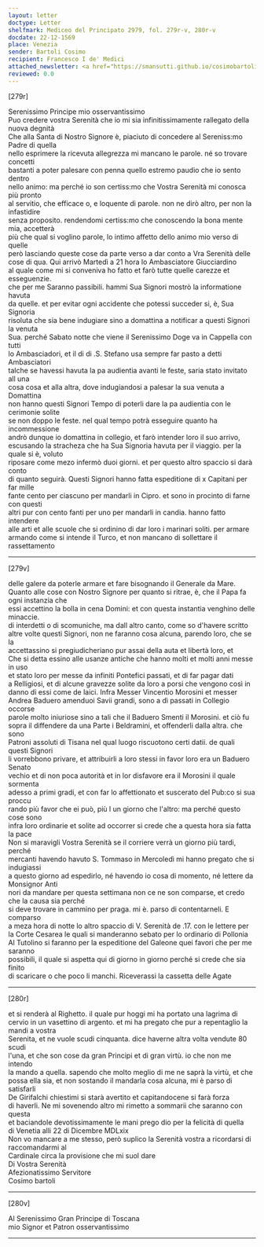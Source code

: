 ```yaml
---
layout: letter
doctype: Letter
shelfmark: Mediceo del Principato 2979, fol. 279r-v, 280r-v
docdate: 22-12-1569
place: Venezia
sender: Bartoli Cosimo
recipient: Francesco I de' Medici
attached_newsletter: <a href="https://smansutti.github.io/cosimobartoli/texts/3080_168/">3080_168</a>
reviewed: 0.0
---
```


[279r]  
  
  
Serenissimo Principe mio osservantissimo  
Puo credere vostra Serenità che io mi sia infinitissimamente rallegato della nuova degnità  
Che alla Santa di Nostro Signore è, piaciuto di concedere al Sereniss:mo Padre di quella  
nello esprimere la ricevuta allegrezza mi mancano le parole. né so trovare concetti  
bastanti a poter palesare con penna quello estremo paudio che io sento dentro  
nello animo: ma perché io son certiss:mo che Vostra Serenità mi conosca più pronto  
al servitio, che efficace o, e loquente di parole. non ne dirò altro, per non la infastidire  
senza proposito. rendendomi certiss:mo che conoscendo la bona mente mia, accetterà  
più che qual si voglino parole, lo intimo affetto dello animo mio verso di quelle  
però lasciando queste cose da parte verso a dar conto a Vra Serenità delle  
cose di qua. Qui arrivò Martedì a 21 hora lo Ambasciatore Giucciardino  
al quale come mi si conveniva ho fatto et farò tutte quelle carezze et esseguenzie.  
che per me Saranno passibili. hammi Sua Signori mostrò la informatione havuta  
da quelle. et per evitar ogni accidente che potessi succeder si, è, Sua Signoria  
risoluta che sia bene indugiare sino a domattina a notificar a questi Signori la venuta  
Sua. perché Sabato notte che viene il Serenissimo Doge va in Cappella con tutti  
lo Ambasciadori, et il di di .S. Stefano usa sempre far pasto a detti Ambasciatori  
talche se havessi havuta la pa audientia avanti le feste, saria stato invitato all una  
cosa cosa et alla altra, dove indugiandosi a palesar la sua venuta a Domattina  
non hanno questi Signori Tempo di poterli dare la pa audientia con le cerimonie solite  
se non doppo le feste. nel qual tempo potrà esseguire quanto ha incommessione  
andrò dunque io domattina in collegio, et farò intender loro il suo arrivo,  
escusando la stracheza che ha Sua Signoria havuta per il viaggio. per la quale si è, voluto  
riposare come mezo infermò duoi giorni. et per questo altro spaccio si darà conto  
di quanto seguirà. Questi Signori hanno fatta espeditione di x Capitani per far mille  
fante cento per ciascuno per mandarli in Cipro. et sono in procinto di farne con questi  
altri pur con cento fanti per uno per mandarli in candia. hanno fatto intendere  
alle arti et alle scuole che si ordinino di dar loro i marinari soliti. per armare  
armando come si intende il Turco, et non mancano di sollettare il rassettamento  
  
---  

[279v]  
  
  
delle galere da poterle armare et fare bisognando il Generale da Mare.  
Quanto alle cose con Nostro Signore per quanto si ritrae, è, che il Papa fa ogni instanzia che  
essi accettino la bolla in cena Domini: et con questa instantia venghino delle minaccie.  
di interdetti o di scomuniche, ma dall altro canto, come so d'havere scritto  
altre volte questi Signori, non ne faranno cosa alcuna, parendo loro, che se la  
accettassino si pregiudicheriano pur assai della auta et libertà loro, et  
Che si detta essino alle usanze antiche che hanno molti et molti anni messe in uso  
et stato loro per messe da infiniti Pontefici passati, et di far pagar dati  
a Relligiosi, et di alcune gravezze solite da loro a porsi che vengono così in  
danno di essi come de laici. Infra Messer Vincentio Morosini et messer  
Andrea Baduero amenduoi Savii grandi, sono a dì passati in Collegio occorse  
parole molto iniuriose sino a tali che il Baduero Smenti il Morosini. et ciò fu  
sopra il diffendere da una Parte i Beldramini, et offenderli dalla altra. che sono  
Patroni assoluti di Tisana nel qual luogo riscuotono certi datii. de quali questi Signori  
li vorrebbono privare, et attribuirli a loro stessi in favor loro era un Baduero Senato  
vechio et di non poca autorità et in lor disfavore era il Morosini il quale sormenta  
adesso a primi gradi, et con far lo affettionato et suscerato del Pub:co si sua proccu  
rando più favor che ei può, più l un giorno che l'altro: ma perché questo cose sono  
infra loro ordinarie et solite ad occorrer si crede che a questa hora sia fatta la pace  
Non si maravigli Vostra Serenità se il corriere verrà un giorno più tardi, perché  
mercanti havendo havuto S. Tommaso in Mercoledì mi hanno pregato che si indugiassi  
a questo giorno ad espedirlo, né havendo io cosa di momento, né lettere da Monsignor Anti  
nori da mandare per questa settimana non ce ne son comparse, et credo che la causa sia perché  
si deve trovare in cammino per praga. mi è. parso di contentarneli. E comparso  
a meza hora di notte lo altro spaccio di V. Serenità de .17. con le lettere per  
la Corte Cesarea le quali si manderanno sebato per lo ordinario di Pollonia  
Al Tutolino si faranno per la espeditione del Galeone quei favori che per me saranno  
possibili, il quale si aspetta qui di giorno in giorno perché si crede che sia finito  
di scaricare o che poco li manchi. Riceverassi la cassetta delle Agate  
  
---  

[280r]  
  
  
et si renderà al Righetto. il quale pur hoggi mi ha portato una lagrima di  
cervio in un vasettino di argento. et mi ha pregato che pur a repentaglio la mandi a vostra  
Serenita, et ne vuole scudi cinquanta. dice haverne altra volta vendute 80 scudi  
l'una, et che son cose da gran Principi et di gran virtù. io che non me intendo  
la mando a quella. sapendo che molto meglio di me ne saprà la virtù, et che  
possa ella sia, et non sostando il mandarla cosa alcuna, mi è parso di satisfarli  
De Girifalchi chiestimi si starà avertito et capitandocene si farà forza  
di haverli. Ne mi sovenendo altro mi rimetto a sommarii che saranno con questa  
et baciandole devotissimamente le mani prego dio per la felicità di quella  
di Venetia alli 22 di Dicembre MDLxix  
Non vo mancare a me stesso, però suplico la Serenità vostra a ricordarsi di raccomandarmi al  
Cardinale circa la provisione che mi suol dare  
Di Vostra Serenità  
Afezionatissimo Servitore  
Cosimo bartoli  
  
---  

[280v]  
  
  
Al Serenissimo Gran Principe di Toscana  
mio Signor et Patron osservantissimo  
  
---  


